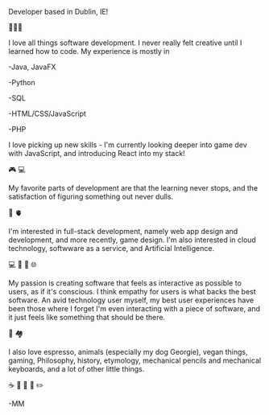 Developer based in Dublin, IE!

🌱🌱🌱

I love all things software development. I never really felt creative until I learned how to code. My experience is mostly in

-Java, JavaFX

-Python

-SQL

-HTML/CSS/JavaScript

-PHP

I love picking up new skills - I'm currently looking deeper into game dev with JavaScript, and introducing React into my stack!

🎮 💻

My favorite parts of development are that the learning never stops, and the satisfaction of figuring something out never dulls.

🧠 🫀

I'm interested in full-stack development, namely web app design and development, and more recently, game design. I'm also interested in cloud technology,  softwware as a service, and Artificial Intelligence.

💻 🧠 💭 🌐

My passion is creating software that feels as interactive as possible to users, as if it's conscious. I think empathy for users is what backs the best software. An avid technology user myself, my best user experiences have been those where I forget I'm even interacting with a piece of software, and it just feels like something that should be there.

📱 🏘


I also love espresso, animals (especially my dog Georgie), vegan things, gaming, Philosophy, history, etymology, mechanical pencils and mechanical keyboards, and a lot of other little things.

☕️ 💭 🌱 📖 ✏️

-MM
